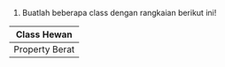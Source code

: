 1. Buatlah beberapa class dengan rangkaian berikut ini!

| Class Hewan     |
|-----------------|
| Property Berat  |


